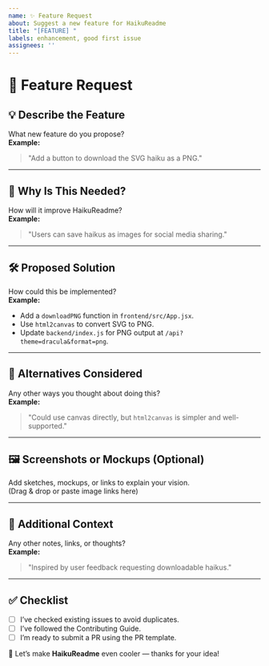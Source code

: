 ```yaml
---
name: ✨ Feature Request
about: Suggest a new feature for HaikuReadme
title: "[FEATURE] "
labels: enhancement, good first issue
assignees: ''
---
```


# 🌟 Feature Request

## 💡 Describe the Feature

What new feature do you propose?  
**Example:**  
> "Add a button to download the SVG haiku as a PNG."

---

## 🤔 Why Is This Needed?

How will it improve HaikuReadme?  
**Example:**  
> "Users can save haikus as images for social media sharing."

---

## 🛠️ Proposed Solution

How could this be implemented?  
**Example:**  
- Add a `downloadPNG` function in `frontend/src/App.jsx`.
- Use `html2canvas` to convert SVG to PNG.
- Update `backend/index.js` for PNG output at `/api?theme=dracula&format=png`.

---

## 🔁 Alternatives Considered

Any other ways you thought about doing this?  
**Example:**  
> "Could use canvas directly, but `html2canvas` is simpler and well-supported."

---

## 🖼️ Screenshots or Mockups (Optional)

Add sketches, mockups, or links to explain your vision.  
(Drag & drop or paste image links here)

---

## 📎 Additional Context

Any other notes, links, or thoughts?  
**Example:**  
> "Inspired by user feedback requesting downloadable haikus."

---

## ✅ Checklist

- [ ] I’ve checked existing issues to avoid duplicates.
- [ ] I’ve followed the Contributing Guide.
- [ ] I’m ready to submit a PR using the PR template.

🚀 Let’s make **HaikuReadme** even cooler — thanks for your idea!
